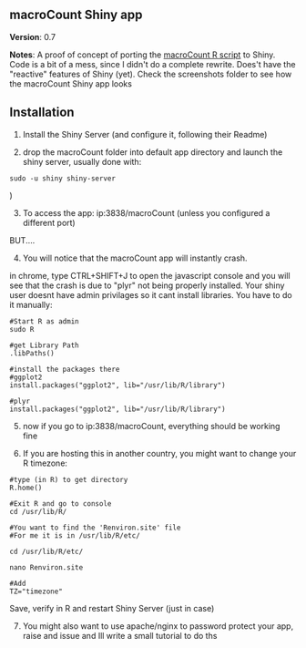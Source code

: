 ## macroCount Shiny app

**Version**: 0.7

**Notes**: A proof of concept of porting the [macroCount R script](https://github.com/biodim/MacroCount) to Shiny. Code is a bit of a mess, since I didn't do a complete rewrite. Does't have the "reactive" features of Shiny (yet). Check the screenshots folder to see how the macroCount Shiny app looks

Installation
------------

1) Install the Shiny Server (and configure it, following their Readme)

2) drop the macroCount folder into default app directory and launch the shiny server, usually done with:


```
sudo -u shiny shiny-server
```

)

3) To access the app: ip:3838/macroCount (unless you configured a different port)

BUT....

4) You will notice that the macroCount app will instantly crash. 

in chrome, type CTRL+SHIFT+J to open the javascript console and you will see that the crash is due to 
"plyr" not being properly installed. Your shiny user doesnt have admin privilages so it cant install libraries. You have to do it manually:

```
#Start R as admin
sudo R

#get Library Path
.libPaths()

#install the packages there
#ggplot2
install.packages("ggplot2", lib="/usr/lib/R/library")

#plyr
install.packages("ggplot2", lib="/usr/lib/R/library")
```

5) now if you go to ip:3838/macroCount, everything should be working fine

6) If you are hosting this in another country, you might want to change your R timezone:

```
#type (in R) to get directory
R.home()

#Exit R and go to console
cd /usr/lib/R/

#You want to find the 'Renviron.site' file
#For me it is in /usr/lib/R/etc/

cd /usr/lib/R/etc/

nano Renviron.site

#Add
TZ="timezone"

```

Save, verify in R and restart Shiny Server (just in case)

7) You might also want to use apache/nginx to password protect your app, raise and issue and Ill write a small tutorial to do ths
